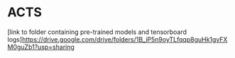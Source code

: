 # ACTS



[link to folder containing pre-trained models and tensorboard logs]https://drive.google.com/drive/folders/1B_iP5n9oyTLfqqp8guHk1gvFXM0guZb1?usp=sharing
